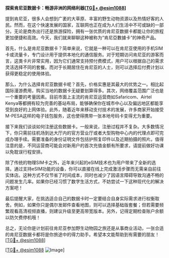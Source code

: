 **探索肯尼亚数据卡：畅游非洲的网络利器[[TG💪+ @esim1088](https://t.me/s/esim1088)]**

提到肯尼亚，很多人会想到广袤的大草原、丰富的野生动物资源以及热情好客的人民。然而，在这个快速发展的国家，互联网也正在成为人们生活中不可或缺的一部分。无论是商务出行还是旅游探险，拥有一张优质的肯尼亚数据卡都能让你的旅程更加便捷和高效。今天，我们就来聊聊这种被称为“肯尼亞數據卡”的神奇产品。

首先，什么是肯尼亚数据卡？简单来说，它就是一种可以在肯尼亚使用的手机SIM卡或流量卡，专门设计用于提供本地化的通信服务。对于短期访问肯尼亚的游客而言，这类卡片非常实用，因为它们通常支持预付费模式，用户可以根据自己的需求灵活选择不同的套餐。而对于长期居住在肯尼亚的人士，则可以选择后付费计划以获得更稳定的使用体验。

那么，为什么选择肯尼亚数据卡呢？首先，价格实惠是其最大的优势之一。相比起国际漫游费用，购买当地的数据卡无疑要划算得多。其次，网络覆盖范围广泛也是一个重要的考量因素。目前市面上主流的肯尼亚运营商如Safaricom、Airtel Kenya等都拥有较为完善的基站布局，能够确保你在城市中心以及偏远地区都能享受到良好的上网体验。此外，随着近年来移动支付技术的发展，许多商家开始接受M-PESA这样的电子钱包服务，这也使得携带一张本地号码卡变得尤为重要。

接下来我们谈谈如何注册这些数据卡。一般来说，注册过程并不复杂。大多数情况下，你只需前往机场到达大厅内的官方营业厅或者大型购物中心内的代理点即可完成办理手续。需要准备的身份证明文件包括护照复印件以及近期拍摄的照片。值得注意的是，不同运营商可能会对新用户的首次充值金额有所要求，请提前做好功课以免耽误行程安排。

除了传统的物理SIM卡之外，近年来兴起的eSIM技术也为用户带来了全新的选择。通过支持eSIM功能的设备，你可以直接在线上完成激活步骤而无需亲自前往实体店。这种方式不仅节省了时间成本，同时也减少了因语言障碍导致沟通不畅的问题发生几率。如果你已经习惯了数字生活方式，不妨尝试一下这种现代化的解决方案吧！

最后提醒大家，在挑选适合自己的数据卡时一定要结合自身实际需求进行权衡取舍。例如，如果你只是偶尔发邮件查看地图，则可以选择基础版套餐；但若需要频繁观看高清视频直播，则建议升级至更高带宽版本。另外，记得定期检查账户余额以防欠费停机哦！

总之，无论你是计划前往肯尼亚参加野生动物园之旅还是从事商业活动，一张合适的肯尼亚数据卡都将是你旅途中的得力助手。希望本文能帮助到有需要的朋友！[[TG💪+ @esim1088](https://t.me/s/esim1088)]

[[TG💪+ @esim1088](https://t.me/s/esim1088) ![Image](https://i.postimg.cc/4NQfJmqS/Snipaste-2025-05-13-00-14-12.png)]